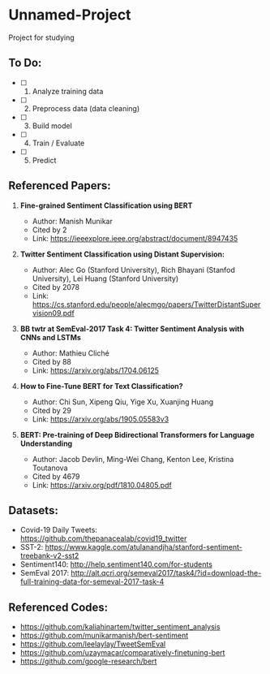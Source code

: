 # Unnamed-Project
 Project for studying

## To Do:
- [ ]  1. Analyze training data 
- [ ]  2. Preprocess data (data cleaning)
- [ ]  3. Build model
- [ ]  4. Train / Evaluate
- [ ]  5. Predict


## **Referenced Papers:** 

1. **Fine-grained Sentiment Classification using BERT**
    - Author: Manish Munikar
    - Cited by 2
    - Link: https://ieeexplore.ieee.org/abstract/document/8947435 

2.	**Twitter Sentiment Classification using Distant Supervision:**
    -	Author: Alec Go (Stanford University), Rich Bhayani (Stanfod University), Lei Huang (Stanford University)
    -	Cited by 2078
    -	Link: https://cs.stanford.edu/people/alecmgo/papers/TwitterDistantSupervision09.pdf

3.	**BB twtr at SemEval-2017 Task 4: Twitter Sentiment Analysis with CNNs and LSTMs**
    - Author: Mathieu Cliché
    -	Cited by 88
    -	Link: https://arxiv.org/abs/1704.06125

4.	**How to Fine-Tune BERT for Text Classification?**
    -	Author: Chi Sun, Xipeng Qiu, Yige Xu, Xuanjing Huang
    -	Cited by 29
    -	Link: https://arxiv.org/abs/1905.05583v3

5.	**BERT: Pre-training of Deep Bidirectional Transformers for Language Understanding**
    -	Author: Jacob Devlin, Ming-Wei Chang, Kenton Lee, Kristina Toutanova
    -	Cited by 4679
    -	Link: https://arxiv.org/pdf/1810.04805.pdf

## **Datasets:**
  -	Covid-19 Daily Tweets: https://github.com/thepanacealab/covid19_twitter
  -	SST-2: https://www.kaggle.com/atulanandjha/stanford-sentiment-treebank-v2-sst2
  -	Sentiment140: http://help.sentiment140.com/for-students
  -	SemEval 2017: http://alt.qcri.org/semeval2017/task4/?id=download-the-full-training-data-for-semeval-2017-task-4


## **Referenced Codes:**
  -	https://github.com/kaliahinartem/twitter_sentiment_analysis
  -	https://github.com/munikarmanish/bert-sentiment
  -	https://github.com/leelaylay/TweetSemEval
  -	https://github.com/uzaymacar/comparatively-finetuning-bert
  -	https://github.com/google-research/bert
